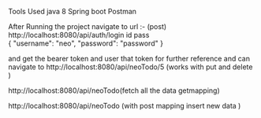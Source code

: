 Tools Used
java 8 
Spring boot
Postman 

After Running the project navigate to url :- (post)    http://localhost:8080/api/auth/login 
id pass  
{
  "username": "neo",
  "password": "password"
}

and get the bearer token and user that token for further reference and can navigate to 
http://localhost:8080/api/neoTodo/5 (works with put and delete )

http://localhost:8080/api/neoTodo(fetch all the data getmapping)

http://localhost:8080/api/neoTodo  (with post mapping   insert new data )

